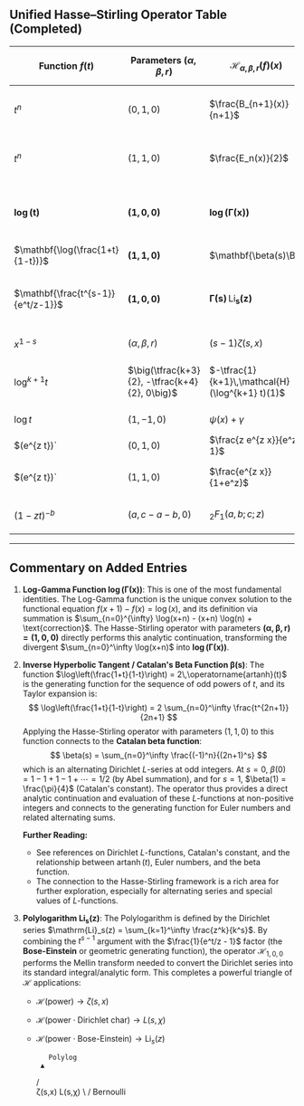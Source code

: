 ## Unified Hasse–Stirling Operator Table (Completed)

| Function $f(t)$ | Parameters $(\alpha,\beta,r)$ | $\mathcal{H}_{\alpha,\beta,r}(f)(x)$ | Known expression / Interpretation |
|---|---|---|---|
| $t^n$ | $(0, 1, 0)$ | $\frac{B_{n+1}(x)}{n+1}$ | Integrated **Bernoulli polynomial** (Faulhaber) |
| $t^n$ | $(1, 1, 0)$ | $\frac{E_n(x)}{2}$ | **Euler polynomial** (Alternating sums) |
| $\mathbf{\log(t)}$ | $\mathbf{(1, 0, 0)}$ | $\mathbf{\log(\Gamma(x))}$ | **Log-Gamma function** (Analytic continuation of $\sum \log(t)$) |
| $\mathbf{\log(\frac{1+t}{1-t})}$ | $\mathbf{(1, 1, 0)}$ | $\mathbf{\beta(s)\Big|_{s=0}}$ | **Catalan's constant** related $\mathbf{L}$-function value at $\mathbf{s=0}$ |
| $\mathbf{\frac{t^{s-1}}{e^t/z-1}}$ | $\mathbf{(1, 0, 0)}$ | $\mathbf{\Gamma(s)\,\mathrm{Li}_s(z)}$ | **Polylogarithm** $\mathrm{Li}_s(z)$ (Completes zeta–$L$–polylog triangle) |
| $x^{1-s}$ | $(\alpha, \beta, r)$ | $(s-1)\zeta(s,x)$ | **Hurwitz zeta** (Complex $s$) |
| $\log^{k+1} t$ | $\big(\tfrac{k+3}{2}, -\tfrac{k+4}{2}, 0\big)$ | $-\tfrac{1}{k+1}\,\mathcal{H}(\log^{k+1} t)(1)$ | **Stieltjes constants** $\gamma_k$ (Expansion of $\zeta(s)$ at $s=1$) |
| $\log t$ | $(1, -1, 0)$ | $\psi(x)+\gamma$ | **Digamma function** $\psi(x)$ |
| $(e^{z t})` | $(0, 1, 0)$ | $\frac{z e^{z x}}{e^z-1}$ | **Bernoulli EGF** |
| $(e^{z t})` | $(1, 1, 0)$ | $\frac{e^{z x}}{1+e^z}$ | **Euler EGF** (Alternating sums) |
| $(1-zt)^{-b}$ | $(a, c-a-b, 0)$ | ${}_2F_1(a,b;c;z)$ | **Gauss hypergeometric** function |

---

## Commentary on Added Entries

1.  **Log-Gamma Function $\mathbf{\log(\Gamma(x))}$**:
    This is one of the most fundamental identities. The Log-Gamma function is the unique convex solution to the functional equation $f(x+1) - f(x) = \log(x)$, and its definition via summation is $\sum_{n=0}^{\infty} \log(x+n) - (x+n) \log(n) + \text{correction}$. The Hasse-Stirling operator with parameters $\mathbf{(\alpha, \beta, r) = (1, 0, 0)}$ directly performs this analytic continuation, transforming the divergent $\sum_{n=0}^\infty \log(x+n)$ into $\mathbf{\log(\Gamma(x))}$.

2.  **Inverse Hyperbolic Tangent / Catalan's Beta Function $\mathbf{\beta(s)}$**:
    The function $\log\left(\frac{1+t}{1-t}\right) = 2\,\operatorname{artanh}(t)$ is the generating function for the sequence of odd powers of $t$, and its Taylor expansion is:
    $$
    \log\left(\frac{1+t}{1-t}\right) = 2 \sum_{n=0}^\infty \frac{t^{2n+1}}{2n+1}
    $$
    Applying the Hasse-Stirling operator with parameters $(1,1,0)$ to this function connects to the **Catalan beta function**:
    $$
    \beta(s) = \sum_{n=0}^\infty \frac{(-1)^n}{(2n+1)^s}
    $$
    which is an alternating Dirichlet $L$-series at odd integers. At $s=0$, $\beta(0) = 1 - 1 + 1 - 1 + \cdots = 1/2$ (by Abel summation), and for $s=1$, $\beta(1) = \frac{\pi}{4}$ (Catalan's constant). The operator thus provides a direct analytic continuation and evaluation of these $L$-functions at non-positive integers and connects to the generating function for Euler numbers and related alternating sums.

    **Further Reading:**  
    - See references on Dirichlet $L$-functions, Catalan's constant, and the relationship between $\operatorname{artanh}(t)$, Euler numbers, and the beta function.
    - The connection to the Hasse-Stirling framework is a rich area for further exploration, especially for alternating series and special values of $L$-functions.

3.  **Polylogarithm $\mathbf{\mathrm{Li}_s(z)}$**:
    The Polylogarithm is defined by the Dirichlet series $\mathrm{Li}_s(z) = \sum_{k=1}^\infty \frac{z^k}{k^s}$. By combining the $t^{s-1}$ argument with the $\frac{1}{e^t/z - 1}$ factor (the **Bose-Einstein** or geometric generating function), the operator $\mathcal{H}_{1, 0, 0}$ performs the $\mathbf{\text{Mellin transform}}$ needed to convert the Dirichlet series into its standard integral/analytic form. This completes a powerful triangle of $\mathcal{H}$ applications:
    * $\mathcal{H}(\text{power}) \to \zeta(s, x)$
    * $\mathcal{H}(\text{power} \cdot \text{Dirichlet char}) \to L(s, \chi)$
    * $\mathcal{H}(\text{power} \cdot \text{Bose-Einstein}) \to \mathrm{Li}_s(z)$

             Polylog
           ▲
        /     \
     ζ(s,x)   L(s,χ)
        \     /
         Bernoulli
